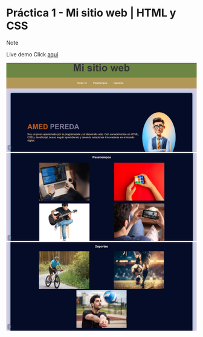 # Práctica 1 - Mi sitio web | HTML y CSS
>[!NOTE]
>Live demo
>Click [aquí](https://amed-dev.github.io/challenges-class/)

![Pagina principal](assets/img/demo/ps1.png)
![Pagina principal](assets/img/demo/ps2.png)
![Pagina principal](assets/img/demo/ps3.png)
